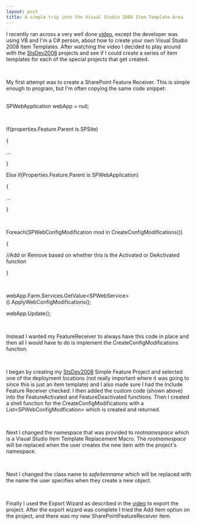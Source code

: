 ```yaml
---
layout: post
title: A simple trip into the Visual Studio 2008 Item Template Area
---
```

I recently ran across a very well done [video](http://msdn.microsoft.com/en-us/vstudio/cc700976.aspx), except the developer was using VB and I'm a C# person, about how to create your own Visual Studio 2008 Item Templates. After watching the video I decided to play around with the [StsDev2008](http://www.codeplex.com/stsdev2008) projects and see if I could create a series of item templates for each of the special projects that get created.

&nbsp; &nbsp;

My first attempt was to create a SharePoint Feature Receiver. This is simple enough to program, but I'm often copying the same code snippet:  
&nbsp;

SPWebApplication webApp = null;

&nbsp; &nbsp;

If(properties.Feature.Parent is SPSite)

{

…

}

Else if(Properties.Feature.Parent is SPWebApplication)

{

…

}

&nbsp; &nbsp;

Foreach(SPWebConfigModification mod in CreateConfigModifications())

{

//Add or Remove based on whether this is the Activated or DeActivated function

}

&nbsp; &nbsp;

webApp.Farm.Services.GetValue\<SPWebService\>().ApplyWebConfigModifications();

webApp.Update();

&nbsp; &nbsp;

Instead I wanted my FeatureReceiver to always have this code in place and then all I would have to do is implement the CreateConfigModifications function.

&nbsp; &nbsp;

I began by creating my [StsDev2008](http://www.codeplex.com/stsdev2008) Simple Feature Project and selected one of the deployment locations (not really important where it was going to since this is just an item template) and I also made sure I had the Include Feature Receiver checked. I then added the custom code (shown above) into the FeatureActivated and FeatureDeactivated functions. Then I created a shell function for the CreateConfigModifications with a List\<SPWebConfigModfication\> which is created and returned.

&nbsp; &nbsp;

Next I changed the namespace that was provided to $rootnamespace$ which is a Visual Studio Item Template Replacement Macro. The $rootnamespace$ will be replaced when the user creates the new item with the project's namespace.

&nbsp; &nbsp;

Next I changed the class name to $safeitemname$ which will be replaced with the name the user specifies when they create a new object.

&nbsp; &nbsp;

Finally I used the Export Wizard as described in the [video](http://msdn.microsoft.com/en-us/vstudio/cc700976.aspx) to export the project. After the export wizard was complete I tried the Add Item option on the project, and there was my new SharePointFeatureReceiver item.

